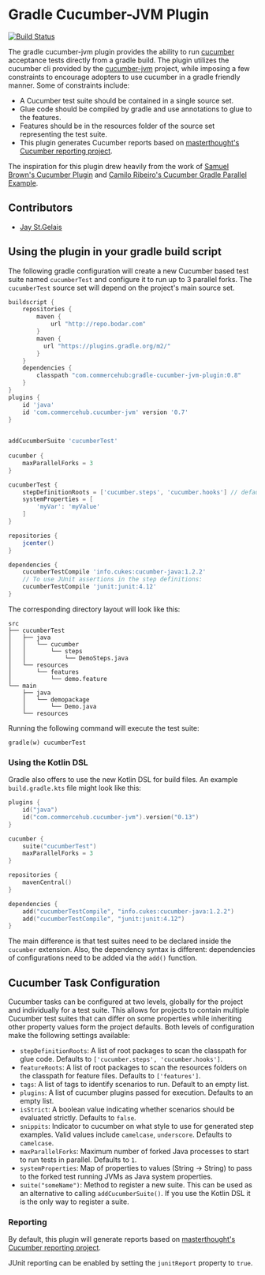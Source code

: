 # Gradle Cucumber-JVM Plugin

[![Build Status](https://travis-ci.org/commercehub-oss/gradle-cucumber-jvm-plugin.png?branch=master)](https://travis-ci.org/commercehub-oss/gradle-cucumber-jvm-plugin)

The gradle cucumber-jvm plugin provides the ability to run [cucumber](http://cukes.info) acceptance tests directly
from a gradle build.  The plugin utilizes the cucumber cli provided by the [cucumber-jvm](https://github.com/cucumber/cucumber-jvm) 
project, while imposing a few constraints to encourage adopters to use cucumber in a gradle friendly manner. Some of
constraints include:

* A Cucumber test suite should be contained in a single source set.
* Glue code should be compiled by gradle and use annotations to glue to the features.
* Features should be in the resources folder of the source set representing the test suite.
* This plugin generates Cucumber reports based on [masterthought's Cucumber reporting project](https://github.com/masterthought/cucumber-reporting).

The inspiration for this plugin drew heavily from the work of 
[Samuel Brown's Cucumber Plugin](https://github.com/samueltbrown/gradle-cucumber-plugin) and 
[Camilo Ribeiro's Cucumber Gradle Parallel Example](https://github.com/camiloribeiro/cucumber-gradle-parallel).

## Contributors

 * [Jay St.Gelais](http://github.com/JayStGelais)

## Using the plugin in your gradle build script

The following gradle configuration will create a new Cucumber based test suite named `cucumberTest` and configure it 
to run up to 3 parallel forks. The `cucumberTest` source set will depend on the project's main source set.

```groovy
buildscript {
    repositories {
        maven {
            url "http://repo.bodar.com"
        }
        maven {
          url "https://plugins.gradle.org/m2/"
        }
    }
    dependencies {
        classpath "com.commercehub:gradle-cucumber-jvm-plugin:0.8"
    }
}
plugins {
    id 'java'
    id 'com.commercehub.cucumber-jvm' version '0.7'
}

  
addCucumberSuite 'cucumberTest'
  
cucumber {
    maxParallelForks = 3
}

cucumberTest {
    stepDefinitionRoots = ['cucumber.steps', 'cucumber.hooks'] // default
    systemProperties = [
        'myVar': 'myValue'
    ]
}

repositories {
    jcenter()
}

dependencies {
    cucumberTestCompile 'info.cukes:cucumber-java:1.2.2'
    // To use JUnit assertions in the step definitions:
    cucumberTestCompile 'junit:junit:4.12'
}
```

The corresponding directory layout will look like this:
```
src
├── cucumberTest
│   ├── java
│   │   └── cucumber
│   │       └── steps
│   │           └── DemoSteps.java
│   └── resources
│       └── features
│           └── demo.feature
└── main
    ├── java
    │   └── demopackage
    │       └── Demo.java
    └── resources
```

Running the following command will execute the test suite:

    gradle(w) cucumberTest

### Using the Kotlin DSL

Gradle also offers to use the new Kotlin DSL for build files.
An example `build.gradle.kts` file might look like this:

```kotlin
plugins {
    id("java")
    id("com.commercehub.cucumber-jvm").version("0.13")
}

cucumber {
    suite("cucumberTest")
    maxParallelForks = 3
}

repositories {
    mavenCentral()
}

dependencies {
    add("cucumberTestCompile", "info.cukes:cucumber-java:1.2.2")
    add("cucumberTestCompile", "junit:junit:4.12")
}
```

The main difference is that test suites need to be declared
inside the `cucumber` extension. Also, the dependency syntax
is different: dependencies of configurations need to be added
via the `add()` function.

## Cucumber Task Configuration

Cucumber tasks can be configured at two levels, globally for the project and individually for a test suite. This allows
for projects to contain multiple Cucumber test suites that can differ on some properties while inheriting other
property values form the project defaults. Both levels of configuration make the following settings available:

* `stepDefinitionRoots`: A list of root packages to scan the classpath for glue code. Defaults to `['cucumber.steps', 'cucumber.hooks']`.
* `featureRoots`: A list of root packages to scan the resources folders on the classpath for feature files. Defaults to `['features']`.
* `tags`: A list of tags to identify scenarios to run. Default to an empty list.
* `plugins`: A list of cucumber plugins passed for execution. Defaults to an empty list.
* `isStrict`: A boolean value indicating whether scenarios should be evaluated strictly. Defaults to `false`.
* `snippits`: Indicator to cucumber on what style to use for generated step examples. Valid values include `camelcase`, `underscore`. Defaults to `camelcase`.
* `maxParallelForks`: Maximum number of forked Java processes to start to run tests in parallel. Defaults to `1`.
* `systemProperties`: Map of properties to values (String → String) to pass to the forked test running JVMs as Java system properties.
* `suite("someName")`: Method to register a new suite. This can be used as an alternative to calling `addCucumberSuite()`. If you use the Kotlin DSL it is the only way to register a suite.

### Reporting

By default, this plugin will generate reports based on [masterthought's Cucumber reporting project](https://github.com/masterthought/cucumber-reporting). 

JUnit reporting can be enabled by setting the `junitReport` property to `true`. 
